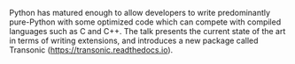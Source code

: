 Python has matured enough to allow developers to write predominantly
pure-Python with some optimized code which can compete with compiled languages
such as C and C++. The talk presents the current state of the art in terms of
writing extensions, and introduces a new package called Transonic
(https://transonic.readthedocs.io).
